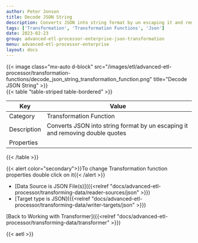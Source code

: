 ```yaml
---
author: Peter Jonson
title: Decode JSON String
description: Converts JSON into string format by un escaping it and removing double quotes
tags: ['Transformation', 'Transformation Functions', 'Json']
date: 2023-02-23
group: advanced-etl-processor-enterprise-json-transformation
menu: advanced-etl-processor-enterprise
layout: docs
---
```


{{< image class="mx-auto d-block"  src="/images/etl/advanced-etl-processor/transformation-functions/decode_json_string_transformation_function.png" title="Decode JSON String" >}}
\
{{< table "table-striped table-bordered" >}}

| Key         | Value                                                                         |
| ----------- | ----------------------------------------------------------------------------- |
| Category    | Transformation Function                                                       |
| Description | Converts JSON into string format by un escaping it and removing double quotes |
| Properties  |                                                                               |

{{< /table >}}

{{< alert color="secondary">}}To change Transformation function properties double click on it{{< /alert >}}

- [Data Source is JSON File(s)]({{<relref "docs/advanced-etl-processor/transforming-data/reader-sources/json" >}})
- [Target type is JSON]({{<relref "docs/advanced-etl-processor/transforming-data/writer-targets/json" >}})

[Back to Working with Transformer]({{<relref "docs/advanced-etl-processor/transforming-data/transformer" >}})

{{< aetl >}}
